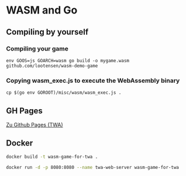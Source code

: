 # WASM and Go

## Compiling by yourself

### Compiling your game

```shell
env GOOS=js GOARCH=wasm go build -o mygame.wasm github.com/lootensen/wasm-demo-game
```

### Copying wasm_exec.js to execute the WebAssembly binary

```shell
cp $(go env GOROOT)/misc/wasm/wasm_exec.js .
```

## GH Pages

[Zu Github Pages (TWA)](https://lootensen.github.io/wasm-game-for-twa/)

## Docker

```bash
docker build -t wasm-game-for-twa .
```

```bash
docker run -d -p 8080:8080 --name twa-web-server wasm-game-for-twa
```
